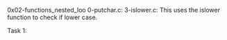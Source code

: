 0x02-functions_nested_loo
0-putchar.c: 
 3-islower.c: This uses the islower function to check if lower case.

Task 1: 
